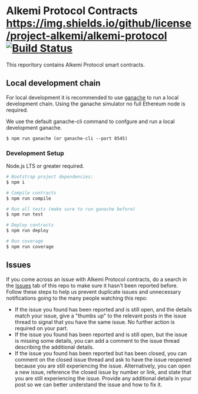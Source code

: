 # Alkemi Protocol Contracts https://img.shields.io/github/license/project-alkemi/alkemi-protocol [![Build Status](https://travis-ci.com/project-alkemi/alkemi-protocol.svg?branch=master)](https://travis-ci.com/project-alkemi/alkemi-protocol)

This reporitory contains Alkemi Protocol smart contracts.

## Local development chain

For local development it is recommended to use 
[ganache](http://truffleframework.com/ganache/) to run a local development 
chain. Using the ganache simulator no full Ethereum node is required.

We use the default ganache-cli command to confgure and run a local 
development ganache.

    $ npm run ganache (or ganache-cli --port 8545)

### Development Setup

Node.js LTS or greater required.

```bash
# Bootstrap project dependencies:
$ npm i

# Compile contracts
$ npm run compile

# Run all tests (make sure to run ganache before)
$ npm run test

# Deploy contracts
$ npm run deploy

# Run coverage
$ npm run coverage
```

## Issues

If you come across an issue with Alkemi Protocol contracts, do a search in the [Issues](https://bitbucket.org/project-alkemi/alkemi-protocol-contracts/issues) tab of this repo to make sure it hasn't been reported before. Follow these steps to help us prevent duplicate issues and unnecessary notifications going to the many people watching this repo:

- If the issue you found has been reported and is still open, and the details match your issue, give a "thumbs up" to the relevant posts in the issue thread to signal that you have the same issue. No further action is required on your part.
- If the issue you found has been reported and is still open, but the issue is missing some details, you can add a comment to the issue thread describing the additional details.
- If the issue you found has been reported but has been closed, you can comment on the closed issue thread and ask to have the issue reopened because you are still experiencing the issue. Alternatively, you can open a new issue, reference the closed issue by number or link, and state that you are still experiencing the issue. Provide any additional details in your post so we can better understand the issue and how to fix it.
